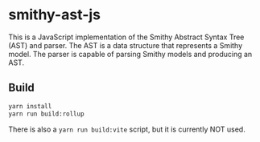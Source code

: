 # smithy-ast-js

This is a JavaScript implementation of the Smithy Abstract Syntax Tree (AST) and parser. 
The AST is a data structure that represents a Smithy model. 
The parser is capable of parsing Smithy models and producing an AST.

## Build

```bash
yarn install
yarn run build:rollup
```

There is also a `yarn run build:vite` script, but it is currently NOT used.
